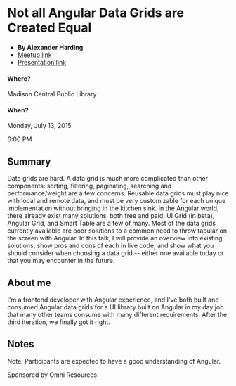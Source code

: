 # Not all Angular Data Grids are Created Equal

  * **By Alexander Harding**
  * [Meetup link](http://www.meetup.com/MadisonJS/events/220340781/)
  * [Presentation link](http://aeharding.github.io/ngGrid-madJs-talk)

#### Where?
Madison Central Public Library

#### When?
Monday, July 13, 2015

6:00 PM

## Summary
Data grids are hard. A data grid is much more complicated than other components: sorting, filtering, paginating, searching and performance/weight are a few concerns. Reusable data grids must play nice with local and remote data, and must be very customizable for each unique implementation without bringing in the kitchen sink. In the Angular world, there already exist many solutions, both free and paid: UI Grid (in beta), Angular Grid, and Smart Table are a few of many. Most of the data grids currently available are poor solutions to a common need to throw tabular on the screen with Angular. In this talk, I will provide an overview into existing solutions, show pros and cons of each in live code, and show what you should consider when choosing a data grid -- either one available today or that you may encounter in the future.

## About me
I'm a frontend developer with Angular experience, and I've both built and consumed Angular data grids for a UI library built on Angular in my day job that many other teams consume with many different requirements. After the third iteration, we finally got it right. 

## Notes
Note: Participants are expected to have a good understanding of Angular.

Sponsored by Omni Resources